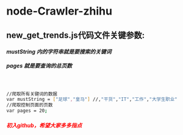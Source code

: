 # node-Crawler-zhihu


<h2>new_get_trends.js代码文件关键参数:<br></h2>
<h5>mustString 内的字符串就是要搜索的关键词<br><br>pages 就是要查询的总页数</h5>　　
 

``` bash
//爬取所有关键词的数据
var mustString = ["足球","皇马"] //,"干货","IT","工作","大学生职业"
//爬取控制页面的页数
var pages = 20;

```
<h5 style="color:red">初入github，希望大家多多指点</h5>
